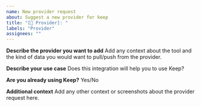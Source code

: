 ```yaml
---
name: New provider request
about: Suggest a new provider for keep
title: "[🔌 Provider]: "
labels: "Provider"
assignees: ""
---
```


**Describe the provider you want to add**
Add any context about the tool and the kind of data you would want to pull/push from the provider.

**Describe your use case**
Does this integration will help you to use Keep?

**Are you already using Keep?**
Yes/No

**Additional context**
Add any other context or screenshots about the provider request here.
